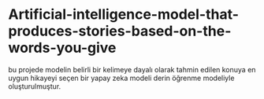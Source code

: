 # Artificial-intelligence-model-that-produces-stories-based-on-the-words-you-give
bu projede modelin belirli bir kelimeye dayalı olarak tahmin edilen konuya en uygun hikayeyi seçen bir yapay zeka modeli derin öğrenme modeliyle oluşturulmuştur.
